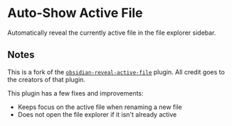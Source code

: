 # Auto-Show Active File

Automatically reveal the currently active file in the file explorer sidebar.

## Notes
This is a fork of the [`obsidian-reveal-active-file`](https://github.com/shichongrui/obsidian-reveal-active-file) plugin.  All credit goes to the creators of that plugin.

This plugin has a few fixes and improvements:
- Keeps focus on the active file when renaming a new file
- Does not open the file explorer if it isn't already active


